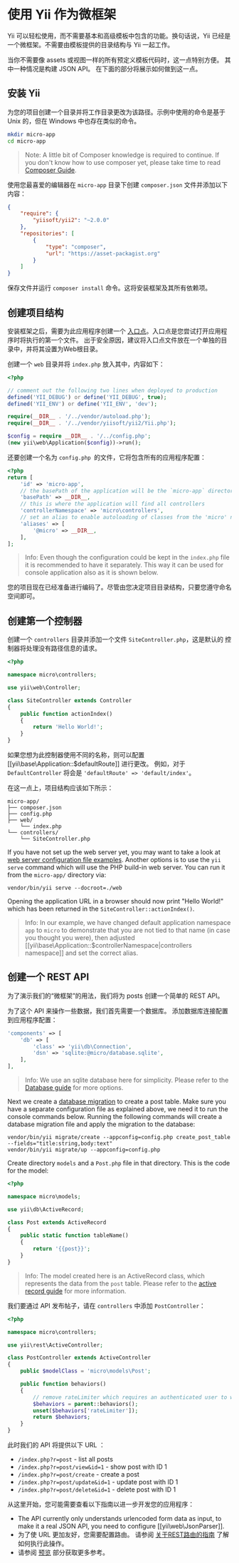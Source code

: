 # 使用 Yii 作为微框架

Yii 可以轻松使用，而不需要基本和高级模板中包含的功能。换句话说，Yii 已经是一个微框架。不需要由模板提供的目录结构与 Yii 一起工作。

当你不需要像 assets 或视图一样的所有预定义模板代码时，这一点特别方便。 其中一种情况是构建 JSON API。 在下面的部分将展示如何做到这一点。

## 安装 Yii

为您的项目创建一个目录并将工作目录更改为该路径。示例中使用的命令是基于 Unix 的，但在 Windows 中也存在类似的命令。

```bash
mkdir micro-app
cd micro-app
```

> Note: A little bit of Composer knowledge is required to continue. If you don't know how to use composer yet, please take time to read [Composer Guide](https://getcomposer.org/doc/00-intro.md).

使用您最喜爱的编辑器在 `micro-app` 目录下创建 `composer.json` 文件并添加以下内容：

```json
{
    "require": {
        "yiisoft/yii2": "~2.0.0"
    },
    "repositories": [
        {
            "type": "composer",
            "url": "https://asset-packagist.org"
        }
    ]
}
```

保存文件并运行 `composer install` 命令。这将安装框架及其所有依赖项。

## 创建项目结构

安装框架之后，需要为此应用程序创建一个 [入口点](structure-entry-scripts.md)。入口点是您尝试打开应用程序时将执行的第一个文件。 出于安全原因，建议将入口点文件放在一个单独的目录中，并将其设置为Web根目录。

创建一个 `web` 目录并将 `index.php` 放入其中，内容如下：

```php 
<?php

// comment out the following two lines when deployed to production
defined('YII_DEBUG') or define('YII_DEBUG', true);
defined('YII_ENV') or define('YII_ENV', 'dev');

require(__DIR__ . '/../vendor/autoload.php');
require(__DIR__ . '/../vendor/yiisoft/yii2/Yii.php');

$config = require __DIR__ . '/../config.php';
(new yii\web\Application($config))->run();
```

还要创建一个名为 `config.php `的文件，它将包含所有的应用程序配置：

```php
<?php
return [
    'id' => 'micro-app',
    // the basePath of the application will be the `micro-app` directory
    'basePath' => __DIR__,
    // this is where the application will find all controllers
    'controllerNamespace' => 'micro\controllers',
    // set an alias to enable autoloading of classes from the 'micro' namespace
    'aliases' => [
        '@micro' => __DIR__,
    ],
];
```

> Info: Even though the configuration could be kept in the `index.php` file it is recommended
> to have it separately. This way it can be used for console application also as it is shown below.

您的项目现在已经准备进行编码了。尽管由您决定项目目录结构，只要您遵守命名空间即可。

## 创建第一个控制器

创建一个 `controllers` 目录并添加一个文件 `SiteController.php`，这是默认的
控制器将处理没有路径信息的请求。

```php
<?php

namespace micro\controllers;

use yii\web\Controller;

class SiteController extends Controller
{
    public function actionIndex()
    {
        return 'Hello World!';
    }
}
```

如果您想为此控制器使用不同的名称，则可以配置 [[yii\base\Application::$defaultRoute]] 进行更改。
例如，对于 `DefaultController` 将会是 `'defaultRoute' => 'default/index'`。

在这一点上，项目结构应该如下所示：

```
micro-app/
├── composer.json
├── config.php
├── web/
    └── index.php
└── controllers/
    └── SiteController.php
```

If you have not set up the web server yet, you may want to take a look at [web server configuration file examples](start-installation.md#configuring-web-servers).
Another options is to use the `yii serve` command which will use the PHP build-in web server. You can run
it from the `micro-app/` directory via:

    vendor/bin/yii serve --docroot=./web

Opening the application URL in a browser should now print "Hello World!" which has been returned in the `SiteController::actionIndex()`.

> Info: In our example, we have changed default application namespace `app` to `micro` to demonstrate
> that you are not tied to that name (in case you thought you were), then adjusted
> [[yii\base\Application::$controllerNamespace|controllers namespace]] and set the correct alias.


## 创建一个 REST API

为了演示我们的“微框架”的用法，我们将为 posts 创建一个简单的 REST API。

为了这个 API 来操作一些数据，我们首先需要一个数据库。 添加数据库连接配置
到应用程序配置：

```php
'components' => [
    'db' => [
        'class' => 'yii\db\Connection',
        'dsn' => 'sqlite:@micro/database.sqlite',
    ],
],
```

> Info: We use an sqlite database here for simplicity. Please refer to the [Database guide](db-dao.md) for more options.

Next we create a [database migration](db-migrations.md) to create a post table.
Make sure you have a separate configuration file as explained above, we need it to run the console commands below.
Running the following commands will
create a database migration file and apply the migration to the database:

    vendor/bin/yii migrate/create --appconfig=config.php create_post_table --fields="title:string,body:text"
    vendor/bin/yii migrate/up --appconfig=config.php

Create directory `models` and a `Post.php` file in that directory. This is the code for the model:

```php
<?php

namespace micro\models;

use yii\db\ActiveRecord;

class Post extends ActiveRecord
{ 
    public static function tableName()
    {
        return '{{post}}';
    }
}
```

> Info: The model created here is an ActiveRecord class, which represents the data from the `post` table.
> Please refer to the [active record guide](db-active-record.md) for more information.

我们要通过 API 发布帖子，请在 `controllers` 中添加 `PostController`：

```php
<?php

namespace micro\controllers;

use yii\rest\ActiveController;

class PostController extends ActiveController
{
    public $modelClass = 'micro\models\Post';

    public function behaviors()
    {
        // remove rateLimiter which requires an authenticated user to work
        $behaviors = parent::behaviors();
        unset($behaviors['rateLimiter']);
        return $behaviors;
    }
}
```

此时我们的 API 将提供以下 URL ：

- `/index.php?r=post` - list all posts
- `/index.php?r=post/view&id=1` - show post with ID 1
- `/index.php?r=post/create` - create a post
- `/index.php?r=post/update&id=1` - update post with ID 1
- `/index.php?r=post/delete&id=1` - delete post with ID 1

从这里开始，您可能需要查看以下指南以进一步开发您的应用程序：

- The API currently only understands urlencoded form data as input, to make it a real JSON API, you
  need to configure [[yii\web\JsonParser]].
- 为了使 URL 更加友好，您需要配置路由。
  请参阅 [关于REST路由的指南](rest-routing.md) 了解如何执行此操作。
- 请参阅 [预览](start-looking-ahead.md) 部分获取更多参考。

